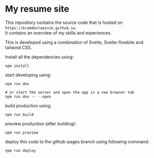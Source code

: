 # My resume site
This repository contains the source code that is hosted on `https://bramdevlaminck.github.io`.  
It contains an overview of my skills and experiences.

This is developed using a combination of Svelte, Svelte-flowbite and tailwind CSS.

Install all the dependencies using:
```
npm install
```

start developing using:
```
npm run dev

# or start the server and open the app in a new browser tab
npm run dev -- --open
```

build production using:
```
npm run build
```

preview production (after building):
```
npm run preview
```


deploy this code to the github-pages branch using following command:
```
npm run deploy
```
